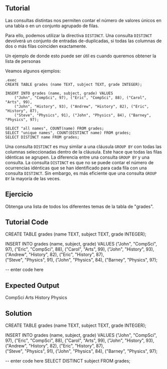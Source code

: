 Tutorial
--------

Las consultas distintas nos permiten contar el número de valores únicos en una tabla o en un conjunto agrupado de filas.

Para ello, podemos utilizar la directiva `DISTINCT`. Una consulta `DISTINCT` devolverá un conjunto de entradas de-duplicadas, si todas las columnas de dos o más filas coinciden exactamente.

Un ejemplo de donde esto puede ser útil es cuando queremos obtener la lista de personas

Veamos algunos ejemplos:
    
    .exec
    CREATE TABLE grades (name TEXT, subject TEXT, grade INTEGER);
    
    INSERT INTO grades (name, subject, grade) VALUES
        ("John", "CompSci", 97), ("Eric", "CompSci", 88), ("Carol", "Arts", 99),
        ("John", "History", 93), ("Andrew", "History", 82), ("Eric", "History", 87),  
        ("Steve", "Physics", 91), ("John", "Physics", 84), ("Barney", "Physics", 97);

    SELECT "all names", COUNT(name) FROM grades;
    SELECT "unique names", COUNT(DISTINCT name) FROM grades;
    SELECT DISTINCT name FROM grades;

Una consulta `DISTINCT` es muy similar a una cláusula `GROUP BY` con todas las columnas seleccionadas dentro de la cláusula. Este hace que todas las filas idénticas se agrupen. La diferencia entre una consulta `GROUP BY` y una consulta.
La consulta `DISTINCT` es que no se puede contar el número de ocurrencias idénticas que se han identificado para cada fila con una consulta `DISTINCT`. Sin embargo, es más eficiente que una consulta `GROUP BY` la mayoría de las veces.   

Ejercicio
--------

Obtenga una lista de todos los diferentes temas de la tabla de "grades".

Tutorial Code
-------------
CREATE TABLE grades (name TEXT, subject TEXT, grade INTEGER);

INSERT INTO grades (name, subject, grade) VALUES
    ("John", "CompSci", 97), ("Eric", "CompSci", 88), ("Carol", "Arts", 99),
    ("John", "History", 93), ("Andrew", "History", 82), ("Eric", "History", 87),  
    ("Steve", "Physics", 91), ("John", "Physics", 84), ("Barney", "Physics", 97);

-- enter code here
    
Expected Output
---------------
CompSci
Arts
History
Physics

Solution
--------
CREATE TABLE grades (name TEXT, subject TEXT, grade INTEGER);

INSERT INTO grades (name, subject, grade) VALUES
    ("John", "CompSci", 97), ("Eric", "CompSci", 88), ("Carol", "Arts", 99),
    ("John", "History", 93), ("Andrew", "History", 82), ("Eric", "History", 87),  
    ("Steve", "Physics", 91), ("John", "Physics", 84), ("Barney", "Physics", 97);

-- enter code here
SELECT DISTINCT subject FROM grades;